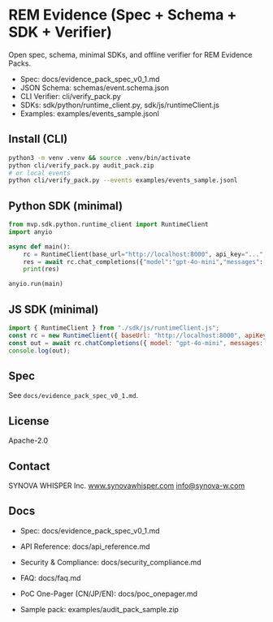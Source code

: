 # REM Evidence (Spec + Schema + SDK + Verifier)

Open spec, schema, minimal SDKs, and offline verifier for REM Evidence Packs.

- Spec: docs/evidence_pack_spec_v0_1.md
- JSON Schema: schemas/event.schema.json
- CLI Verifier: cli/verify_pack.py
- SDKs: sdk/python/runtime_client.py, sdk/js/runtimeClient.js
- Examples: examples/events_sample.jsonl

## Install (CLI)
```bash
python3 -m venv .venv && source .venv/bin/activate
python cli/verify_pack.py audit_pack.zip
# or local events
python cli/verify_pack.py --events examples/events_sample.jsonl
```

## Python SDK (minimal)
```python
from mvp.sdk.python.runtime_client import RuntimeClient
import anyio

async def main():
    rc = RuntimeClient(base_url="http://localhost:8000", api_key="...", byo_key="...")
    res = await rc.chat_completions({"model":"gpt-4o-mini","messages":[{"role":"user","content":"hi"}]})
    print(res)

anyio.run(main)
```

## JS SDK (minimal)
```js
import { RuntimeClient } from "./sdk/js/runtimeClient.js";
const rc = new RuntimeClient({ baseUrl: "http://localhost:8000", apiKey: "...", byoKey: "..." });
const out = await rc.chatCompletions({ model: "gpt-4o-mini", messages: [{ role: "user", content: "hi" }] });
console.log(out);
```

## Spec
See `docs/evidence_pack_spec_v0_1.md`.

## License
Apache-2.0

## Contact
SYNOVA WHISPER Inc.
www.synovawhisper.com
info@synova-w.com

## Docs
- Spec: docs/evidence_pack_spec_v0_1.md
- API Reference: docs/api_reference.md
- Security & Compliance: docs/security_compliance.md
- FAQ: docs/faq.md
- PoC One-Pager (CN/JP/EN): docs/poc_onepager.md

- Sample pack: examples/audit_pack_sample.zip
